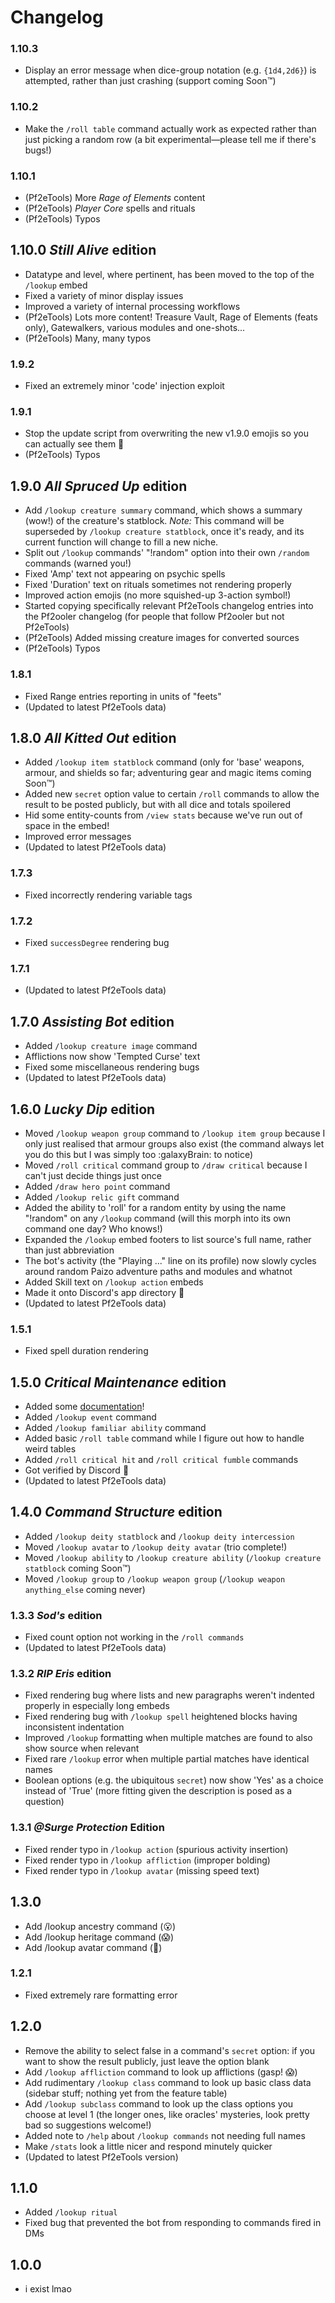 # Changelog

### 1.10.3
- Display an error message when dice-group notation (e.g. `{1d4,2d6}`) is attempted, rather than just crashing (support coming Soon™)

### 1.10.2
- Make the `/roll table` command actually work as expected rather than just picking a random row (a bit experimental—please tell me if there's bugs!)

### 1.10.1
- (Pf2eTools) More *Rage of Elements* content
- (Pf2eTools) *Player Core* spells and rituals
- (Pf2eTools) Typos

## 1.10.0 _Still Alive_ edition
- Datatype and level, where pertinent, has been moved to the top of the `/lookup` embed
- Fixed a variety of minor display issues
- Improved a variety of internal processing workflows
- (Pf2eTools) Lots more content! Treasure Vault, Rage of Elements (feats only), Gatewalkers, various modules and one-shots...
- (Pf2eTools) Many, many typos

### 1.9.2
- Fixed an extremely minor 'code' injection exploit

### 1.9.1
- Stop the update script from overwriting the new v1.9.0 emojis so you can actually see them 🥲
- (Pf2eTools) Typos

## 1.9.0 _All Spruced Up_ edition
- Add `/lookup creature summary` command, which shows a summary (wow!) of the creature's statblock. *Note:* This command will be superseded by `/lookup creature statblock`, once it's ready, and its current function will change to fill a new niche.
- Split out `/lookup` commands' "!random" option into their own `/random` commands (warned you!)
- Fixed 'Amp' text not appearing on psychic spells
- Fixed 'Duration' text on rituals sometimes not rendering properly
- Improved action emojis (no more squished-up 3-action symbol!)
- Started copying specifically relevant Pf2eTools changelog entries into the Pf2ooler changelog (for people that follow Pf2ooler but not Pf2eTools)
- (Pf2eTools) Added missing creature images for converted sources
- (Pf2eTools) Typos

### 1.8.1
- Fixed Range entries reporting in units of "feets"
- (Updated to latest Pf2eTools data)

## 1.8.0 _All Kitted Out_ edition
- Added `/lookup item statblock` command (only for 'base' weapons, armour, and shields so far; adventuring gear and magic items coming Soon™)
- Added new `secret` option value to certain `/roll` commands to allow the result to be posted publicly, but with all dice and totals spoilered
- Hid some entity-counts from `/view stats` because we've run out of space in the embed!
- Improved error messages
- (Updated to latest Pf2eTools data)

### 1.7.3
- Fixed incorrectly rendering variable tags

### 1.7.2
- Fixed `successDegree` rendering bug

### 1.7.1
- (Updated to latest Pf2eTools data)

## 1.7.0 _Assisting Bot_ edition
- Added `/lookup creature image` command
- Afflictions now show 'Tempted Curse' text
- Fixed some miscellaneous rendering bugs
- (Updated to latest Pf2eTools data)

## 1.6.0 _Lucky Dip_ edition
- Moved `/lookup weapon group` command to `/lookup item group` because I only just realised that armour groups also exist (the command always let you do this but I was simply too :galaxyBrain: to notice)
- Moved `/roll critical` command group to `/draw critical` because I can't just decide things just once
- Added `/draw hero point` command
- Added `/lookup relic gift` command
- Added the ability to 'roll' for a random entity by using the name "!random" on any `/lookup` command (will this morph into its own command one day? Who knows!)
- Expanded the `/lookup` embed footers to list source's full name, rather than just abbreviation
- The bot's activity (the "Playing ..." line on its profile) now slowly cycles around random Paizo adventure paths and modules and whatnot
- Added Skill text on `/lookup action` embeds
- Made it onto Discord's app directory 🥳
- (Updated to latest Pf2eTools data)

### 1.5.1
- Fixed spell duration rendering

## 1.5.0 _Critical Maintenance_ edition
- Added some [documentation](https://github.com/Spappz/Pf2ooler/wiki/List-of-commands)!
- Added `/lookup event` command
- Added `/lookup familiar ability` command
- Added basic `/roll table` command while I figure out how to handle weird tables
- Added `/roll critical hit` and `/roll critical fumble` commands
- Got verified by Discord 🥳
- (Updated to latest Pf2eTools data)

## 1.4.0 _Command Structure_ edition
- Added `/lookup deity statblock` and `/lookup deity intercession`
- Moved `/lookup avatar` to `/lookup deity avatar` (trio complete!)
- Moved `/lookup ability` to `/lookup creature ability` (`/lookup creature statblock` coming Soon™)
- Moved `/lookup group` to `/lookup weapon group` (`/lookup weapon anything_else` coming never)

### 1.3.3 _Sod's_ edition
- Fixed count option not working in the `/roll commands`
- (Updated to latest Pf2eTools data)

### 1.3.2 _RIP Eris_ edition
- Fixed rendering bug where lists and new paragraphs weren't indented properly in especially long embeds
- Fixed rendering bug with `/lookup spell` heightened blocks having inconsistent indentation
- Improved `/lookup` formatting when multiple matches are found to also show source when relevant
- Fixed rare `/lookup` error when multiple partial matches have identical names
- Boolean options (e.g. the ubiquitous `secret`) now show 'Yes' as a choice instead of 'True' (more fitting given the description is posed as a question)

### 1.3.1 _@​Surge Protection_ Edition
- Fixed render typo in `/lookup action` (spurious activity insertion)
- Fixed render typo in `/lookup affliction` (improper bolding)
- Fixed render typo in `/lookup avatar` (missing speed text)

## 1.3.0
- Add /lookup ancestry command (😮)
- Add /lookup heritage command (😱)
- Add /lookup avatar command (🤯)

### 1.2.1
- Fixed extremely rare formatting error

## 1.2.0
- Remove the ability to select false in a command's `secret` option: if you want to show the result publicly, just leave the option blank
- Add `/lookup affliction` command to look up afflictions (gasp! 😱)
- Add rudimentary `/lookup class` command to look up basic class data (sidebar stuff; nothing yet from the feature table)
- Add `/lookup subclass` command to look up the class options you choose at level 1 (the longer ones, like oracles' mysteries, look pretty bad so suggestions welcome!)
- Added note to `/help` about `/lookup commands` not needing full names
- Make `/stats` look a little nicer and respond minutely quicker
- (Updated to latest Pf2eTools version)

## 1.1.0
- Added `/lookup ritual`
- Fixed bug that prevented the bot from responding to commands fired in DMs

## 1.0.0
- i exist lmao
